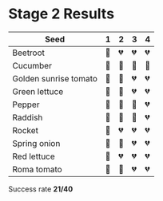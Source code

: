 # Stage 2 Results

Seed|1|2|3|4
--|--|--|--|--
Beetroot|:green_heart:|:broken_heart:|:broken_heart:|:broken_heart:
Cucumber|:green_heart:|:green_heart:|:green_heart:|:green_heart:
Golden sunrise tomato|:green_heart:|:green_heart:|:broken_heart:|:broken_heart:
Green lettuce|:green_heart:|:green_heart:|:broken_heart:|:broken_heart:
Pepper|:green_heart:|:green_heart:|:green_heart:|:broken_heart:
Raddish|:green_heart:|:green_heart:|:green_heart:|:broken_heart:
Rocket|:green_heart:|:broken_heart:|:broken_heart:|:broken_heart:
Spring onion|:green_heart:|:green_heart:|:broken_heart:|:broken_heart:
Red lettuce|:green_heart:|:broken_heart:|:broken_heart:|:broken_heart:
Roma tomato|:green_heart:|:green_heart:|:broken_heart:|:broken_heart:

Success rate __21/40__